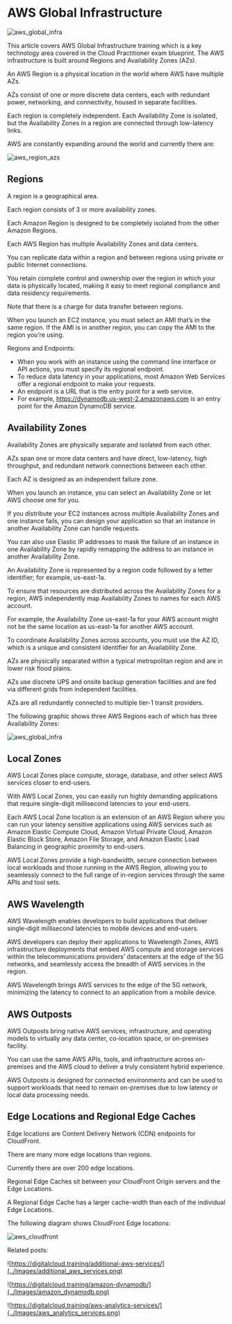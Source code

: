 # AWS Global Infrastructure

![aws_global_infra](../Images/aws_global_infra_small.png)

This article covers AWS Global Infrastructure training which is a key technology area covered in the Cloud Practitioner
exam blueprint. The AWS infrastructure is built around Regions and Availability Zones (AZs).

An AWS Region is a physical location in the world where AWS have multiple AZs.

AZs consist of one or more discrete data centers, each with redundant power, networking, and connectivity, housed in
separate facilities.

Each region is completely independent. Each Availability Zone is isolated, but the Availability Zones in a region are
connected through low-latency links.

AWS are constantly expanding around the world and currently there are:

![aws_region_azs](../Images/aws_region_azs.png)

## Regions

A region is a geographical area.

Each region consists of 3 or more availability zones.

Each Amazon Region is designed to be completely isolated from the other Amazon Regions.

Each AWS Region has multiple Availability Zones and data centers.

You can replicate data within a region and between regions using private or public Internet connections.

You retain complete control and ownership over the region in which your data is physically located, making it easy to
meet regional compliance and data residency requirements.

Note that there is a charge for data transfer between regions.

When you launch an EC2 instance, you must select an AMI that’s in the same region. If the AMI is in another region, you
can copy the AMI to the region you’re using.

Regions and Endpoints:

* When you work with an instance using the command line interface or API actions, you must specify its regional
  endpoint.
* To reduce data latency in your applications, most Amazon Web Services offer a regional endpoint to make your requests.
* An endpoint is a URL that is the entry point for a web service.
* For example, https://dynamodb.us-west-2.amazonaws.com is an entry point for the Amazon DynamoDB service.

## Availability Zones

Availability Zones are physically separate and isolated from each other.

AZs span one or more data centers and have direct, low-latency, high throughput, and redundant network connections
between each other.

Each AZ is designed as an independent failure zone.

When you launch an instance, you can select an Availability Zone or let AWS choose one for you.

If you distribute your EC2 instances across multiple Availability Zones and one instance fails, you can design your
application so that an instance in another Availability Zone can handle requests.

You can also use Elastic IP addresses to mask the failure of an instance in one Availability Zone by rapidly remapping
the address to an instance in another Availability Zone.

An Availability Zone is represented by a region code followed by a letter identifier; for example, us-east-1a.

To ensure that resources are distributed across the Availability Zones for a region, AWS independently map Availability
Zones to names for each AWS account.

For example, the Availability Zone us-east-1a for your AWS account might not be the same location as us-east-1a for
another AWS account.

To coordinate Availability Zones across accounts, you must use the AZ ID, which is a unique and consistent identifier
for an Availability Zone.

AZs are physically separated within a typical metropolitan region and are in lower risk flood plains.

AZs use discrete UPS and onsite backup generation facilities and are fed via different grids from independent
facilities.

AZs are all redundantly connected to multiple tier-1 transit providers.

The following graphic shows three AWS Regions each of which has three Availability Zones:

![aws_global_infra](../Images/aws_global_infra.png)

## Local Zones

AWS Local Zones place compute, storage, database, and other select AWS services closer to end-users.

With AWS Local Zones, you can easily run highly demanding applications that require single-digit millisecond latencies
to your end-users.

Each AWS Local Zone location is an extension of an AWS Region where you can run your latency sensitive applications
using AWS services such as Amazon Elastic Compute Cloud, Amazon Virtual Private Cloud, Amazon Elastic Block Store,
Amazon File Storage, and Amazon Elastic Load Balancing in geographic proximity to end-users.

AWS Local Zones provide a high-bandwidth, secure connection between local workloads and those running in the AWS Region,
allowing you to seamlessly connect to the full range of in-region services through the same APIs and tool sets.

## AWS Wavelength

AWS Wavelength enables developers to build applications that deliver single-digit millisecond latencies to mobile
devices and end-users.

AWS developers can deploy their applications to Wavelength Zones, AWS infrastructure deployments that embed AWS compute
and storage services within the telecommunications providers’ datacenters at the edge of the 5G networks, and seamlessly
access the breadth of AWS services in the region.

AWS Wavelength brings AWS services to the edge of the 5G network, minimizing the latency to connect to an application
from a mobile device.

## AWS Outposts

AWS Outposts bring native AWS services, infrastructure, and operating models to virtually any data center, co-location
space, or on-premises facility.

You can use the same AWS APIs, tools, and infrastructure across on-premises and the AWS cloud to deliver a truly
consistent hybrid experience.

AWS Outposts is designed for connected environments and can be used to support workloads that need to remain on-premises
due to low latency or local data processing needs.

## Edge Locations and Regional Edge Caches

Edge locations are Content Delivery Network (CDN) endpoints for CloudFront.

There are many more edge locations than regions.

Currently there are over 200 edge locations.

Regional Edge Caches sit between your CloudFront Origin servers and the Edge Locations.

A Regional Edge Cache has a larger cache-width than each of the individual Edge Locations.

The following diagram shows CloudFront Edge locations:

![aws_cloudfront](../Images/aws_cloudfront.png)

Related posts:

![https://digitalcloud.training/additional-aws-services/](../Images/additional_aws_services.png)

![https://digitalcloud.training/amazon-dynamodb/](../Images/amazon_dynamodb.png)

![https://digitalcloud.training/aws-analytics-services/](../Images/aws_analytics_services.png)

